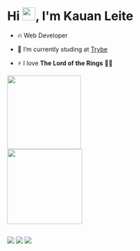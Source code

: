 <!--
<img align="right" height="590em" src="https://media.contentapi.ea.com/content/dam/eacom/lost-in-random/images/2021/09/lir-game-explosive-dice-image.png.adapt.crop16x9.652w.png" />

!-->

<h1 align="left"> Hi <img src="https://c.tenor.com/Wx9IEmZZXSoAAAAi/hi.gif" height="30px">, I'm Kauan Leite </h1>

- 🔥 Web Developer

- 🔭 I’m currently studing at [Trybe](https://www.betrybe.com/)

- ⚡ I love **The Lord of the Rings** 🧙‍♂️

<!-- - 👨‍💻 More at  ! -->

<div align="left">
  <a href="https://github.com/Kauan-Leite">
  <img height="170em" src="https://github-readme-stats.vercel.app/api?username=Kauan-Leite&show_icons=true&theme=dark&include_all_commits=true&count_private=true"/> </br>
  <img height="173em" src="https://github-readme-stats.vercel.app/api/top-langs/?username=Kauan-Leite&layout=compact&langs_count=7&theme=dark"/>
</div>
  
  ##
 
<div align="left">
  <a href = "https://www.instagram.com/kauansleite/"><img src="https://img.shields.io/badge/-Instagram-%23E4405F?style=for-the-badge&logo=instagram&logoColor=white" target="_blank"></a>
  <a href = "mailto:kauan.s.leite@gmail.com"><img src="https://img.shields.io/badge/-Gmail-%23333?style=for-the-badge&logo=gmail&logoColor=white" target="_blank"></a>
  <a href="https://www.linkedin.com/in/kauan-leite/" target="_blank"><img src="https://img.shields.io/badge/-LinkedIn-%230077B5?style=for-the-badge&logo=linkedin&logoColor=white" target="_blank"></a> 

 
</div>
